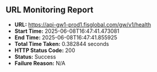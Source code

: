 ## URL Monitoring Report

- **URL:** https://api-gw1-prod1.fisglobal.com/gw/v1/health
- **Start Time:** 2025-06-08T16:47:41.473081
- **End Time:** 2025-06-08T16:47:41.855925
- **Total Time Taken:** 0.382844 seconds
- **HTTP Status Code:** 200
- **Status:** Success
- **Failure Reason:** N/A
